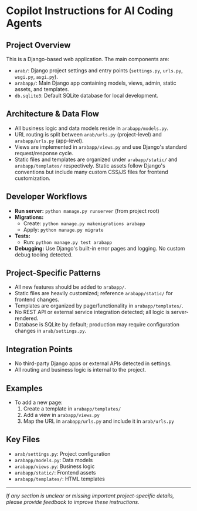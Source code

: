 # Copilot Instructions for AI Coding Agents

## Project Overview
This is a Django-based web application. The main components are:
- `arab/`: Django project settings and entry points (`settings.py`, `urls.py`, `wsgi.py`, `asgi.py`).
- `arabapp/`: Main Django app containing models, views, admin, static assets, and templates.
- `db.sqlite3`: Default SQLite database for local development.

## Architecture & Data Flow
- All business logic and data models reside in `arabapp/models.py`.
- URL routing is split between `arab/urls.py` (project-level) and `arabapp/urls.py` (app-level).
- Views are implemented in `arabapp/views.py` and use Django's standard request/response cycle.
- Static files and templates are organized under `arabapp/static/` and `arabapp/templates/` respectively. Static assets follow Django's conventions but include many custom CSS/JS files for frontend customization.

## Developer Workflows
- **Run server:** `python manage.py runserver` (from project root)
- **Migrations:**
  - Create: `python manage.py makemigrations arabapp`
  - Apply: `python manage.py migrate`
- **Tests:**
  - Run: `python manage.py test arabapp`
- **Debugging:** Use Django's built-in error pages and logging. No custom debug tooling detected.

## Project-Specific Patterns
- All new features should be added to `arabapp/`.
- Static files are heavily customized; reference `arabapp/static/` for frontend changes.
- Templates are organized by page/functionality in `arabapp/templates/`.
- No REST API or external service integration detected; all logic is server-rendered.
- Database is SQLite by default; production may require configuration changes in `arab/settings.py`.

## Integration Points
- No third-party Django apps or external APIs detected in settings.
- All routing and business logic is internal to the project.

## Examples
- To add a new page:
  1. Create a template in `arabapp/templates/`
  2. Add a view in `arabapp/views.py`
  3. Map the URL in `arabapp/urls.py` and include it in `arab/urls.py`

## Key Files
- `arab/settings.py`: Project configuration
- `arabapp/models.py`: Data models
- `arabapp/views.py`: Business logic
- `arabapp/static/`: Frontend assets
- `arabapp/templates/`: HTML templates

---
_If any section is unclear or missing important project-specific details, please provide feedback to improve these instructions._
